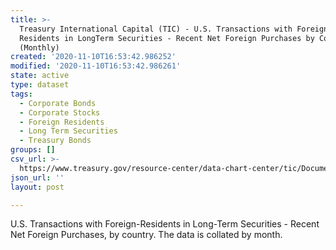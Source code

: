 ```yaml
---
title: >-
  Treasury International Capital (TIC) - U.S. Transactions with Foreign
  Residents in LongTerm Securities - Recent Net Foreign Purchases by Country
  (Monthly)
created: '2020-11-10T16:53:42.986252'
modified: '2020-11-10T16:53:42.986261'
state: active
type: dataset
tags:
  - Corporate Bonds
  - Corporate Stocks
  - Foreign Residents
  - Long Term Securities
  - Treasury Bonds
groups: []
csv_url: >-
  https://www.treasury.gov/resource-center/data-chart-center/tic/Documents/snetus.csv
json_url: ''
layout: post

---
```

U.S. Transactions with Foreign-Residents in Long-Term Securities - Recent Net Foreign Purchases, by country. The data is collated by month.

